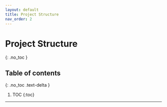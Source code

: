 ```yaml
---
layout: default
title: Project Structure
nav_order: 2
---
```


# Project Structure
{: .no_toc }

## Table of contents
{: .no_toc .text-delta }

1. TOC
{:toc}

---